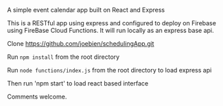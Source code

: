 A simple event calendar app built on React and Express

This is a RESTful app using express and configured to deploy on Firebase using FireBase Cloud Functions. It will run locally as an express base api.

Clone https://github.com/joebien/schedulingApp.git

Run `npm install` from the root directory

Run `node functions/index.js` from the root directory to load express api

Then run 'npm start' to load react based interface

Comments welcome.
